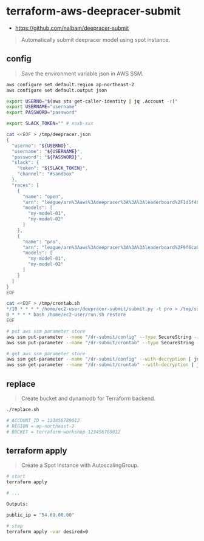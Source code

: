 # terraform-aws-deepracer-submit

* <https://github.com/nalbam/deepracer-submit>

> Automatically submit deepracer model using spot instance.

## config

> Save the environment variable json in AWS SSM.

```bash
aws configure set default.region ap-northeast-2
aws configure set default.output json

export USERNO="$(aws sts get-caller-identity | jq .Account -r)"
export USERNAME="username"
export PASSWORD="password"

export SLACK_TOKEN="" # xoxb-xxx

cat <<EOF > /tmp/deepracer.json
{
  "userno": "${USERNO}",
  "username": "${USERNAME}",
  "password": "${PASSWORD}",
  "slack": {
    "token": "${SLACK_TOKEN}",
    "channel": "#sandbox"
  },
  "races": [
    {
      "name": "open",
      "arn": "league/arn%3Aaws%3Adeepracer%3A%3A%3Aleaderboard%2F1d5f46b1-a051-40fc-8716-aabd39e51d1e",
      "models": [
        "my-model-01",
        "my-model-02"
      ]
    },
    {
      "name": "pro",
      "arn": "league/arn%3Aaws%3Adeepracer%3A%3A%3Aleaderboard%2F9f6ca6de-ecfa-467a-a7d9-c899a811a206",
      "models": [
        "my-model-01",
        "my-model-02"
      ]
    }
  ]
}
EOF

cat <<EOF > /tmp/crontab.sh
*/10 * * * * /home/ec2-user/deepracer-submit/submit.py -t pro > /tmp/submit.log 2>&1
0 * * * * bash /home/ec2-user/run.sh restore
EOF

# put aws ssm parameter store
aws ssm put-parameter --name "/dr-submit/config" --type SecureString --overwrite --value file:///tmp/deepracer.json | jq .
aws ssm put-parameter --name "/dr-submit/crontab" --type SecureString --overwrite --value file:///tmp/crontab.sh | jq .

# get aws ssm parameter store
aws ssm get-parameter --name "/dr-submit/config" --with-decryption | jq .Parameter.Value -r
aws ssm get-parameter --name "/dr-submit/crontab" --with-decryption | jq .Parameter.Value -r
```

## replace

> Create bucket and dynamodb for Terraform backend.

```bash
./replace.sh

# ACCOUNT_ID = 123456789012
# REGION = ap-northeast-2
# BUCKET = terraform-workshop-123456789012
```

## terraform apply

> Create a Spot Instance with AutoscalingGroup.

```bash
# start
terraform apply

# ...

Outputs:

public_ip = "54.69.00.00"

# stop
terraform apply -var desired=0
```
